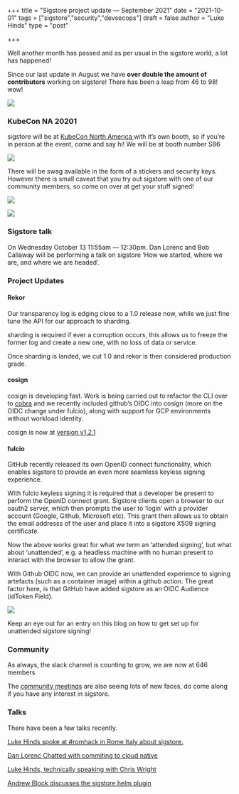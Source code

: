 +++
title = "Sigstore project update — September 2021"
date = "2021-10-01"
tags = ["sigstore","security","devsecops"]
draft = false
author = "Luke Hinds"
type = "post"

+++

Well another month has passed and as per usual in the sigstore world, a lot has happened!

Since our last update in August we have **over double the amount of contributors** working on sigstore! There has been a leap from 46 to 98! wow!

![](/images/sep21.png)

### KubeCon NA 20201

sigstore will be at [KubeCon North America ](https://events.linuxfoundation.org/kubecon-cloudnativecon-north-america/)with it’s own booth, so if you’re in person at the event, come and say hi! We will be at booth number S86

![](/images/sep211.png)

There will be swag available in the form of a stickers and security keys. However there is small caveat that you try out sigstore with one of our community members, so come on over at get your stuff signed!

![](/images/sep212.png)

![](/images/sep213.jpg)

### Sigstore talk

On Wednesday October 13 11:55am — 12:30pm. Dan Lorenc and Bob Callaway will be performing a talk on sigstore ‘How we started, where we are, and where we are headed’.

### Project Updates

#### **Rekor**

Our transparency log is edging close to a 1.0 release now, while we just fine tune the API for our approach to sharding.

sharding is required if ever a corruption occurs, this allows us to freeze the former log and create a new one, with no loss of data or service.

Once sharding is landed, we cut 1.0 and rekor is then considered production grade.

#### cosign

cosign is developing fast. Work is being carried out to refactor the CLI over to [cobra](https://github.com/spf13/cobra) and we recently included github’s OIDC into cosign (more on the OIDC change under fulcio), along with support for GCP environments without workload identity.

cosign is now at [version v1.2.1](https://github.com/sigstore/cosign/releases/tag/v1.2.1)

#### fulcio

GitHub recently released its own OpenID connect functionality, which enables sigstore to provide an even more seamless keyless signing experience.

With fulcio keyless signing it is required that a developer be present to perform the OpenID connect grant. Sigstore clients open a browser to our oauth2 server, which then prompts the user to ‘login’ with a provider account (Google, Github, Microsoft etc). This grant then allows us to obtain the email addresss of the user and place it into a sigstore X509 signing certificate.

Now the above works great for what we term an ‘attended signing’, but what about ‘unattended’, e.g. a headless machine with no human present to interact with the browser to allow the grant.

With Github OIDC now, we can provide an unattended experience to signing artefacts (such as a container image) within a github action. The great factor here, is that GitHub have added sigstore as an OIDC Audience (idToken Field).

![](/images/sep214.png)

Keep an eye out for an entry on this blog on how to get set up for unattended sigstore signing!

### Community

As always, the slack channel is counting to grow, we are now at 646 members

The [community meetings](https://github.com/sigstore/community#community-meetings) are also seeing lots of new faces, do come along if you have any interest in sigstore.

### Talks

There have been a few talks recently.

[Luke Hinds spoke at #romhack in Rome Italy about sigstore.](https://www.youtube.com/watch?v=JXcqX5ozuvc)

[Dan Lorenc Chatted with commiting to cloud native](https://www.youtube.com/watch?v=JhqQ_6Z1SCA)

[Luke Hinds, technically speaking with Chris Wright](https://www.youtube.com/watch?v=TGC1zT_BNBM&t=341s)

[Andrew Block discusses the sigstore helm plugin](https://www.youtube.com/watch?v=cjY26RRHpo8)